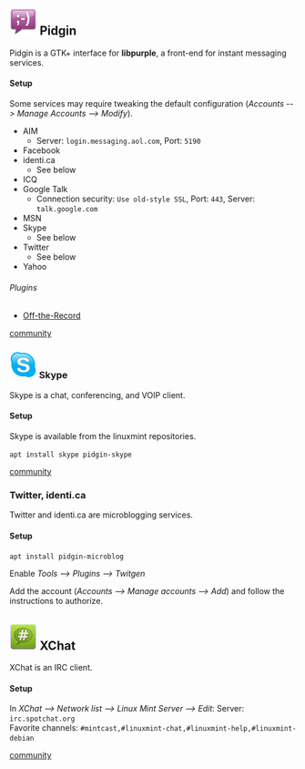 ## ![Pidgin][img-pidgin] Pidgin ##

Pidgin is a GTK+ interface for **libpurple**, a front-end for instant messaging services.  

#### Setup ####

Some services may require tweaking the default configuration (_Accounts --> Manage Accounts --> Modify_).

* AIM
    * Server: `login.messaging.aol.com`,  Port: `5190`
* Facebook
* identi.ca
    * See below
* ICQ
* Google Talk
    * Connection security: `Use old-style SSL`,  Port: `443`,  Server: `talk.google.com`
* MSN
* Skype
    * See below
* Twitter
    * See below
* Yahoo

###### Plugins ######

* [Off-the-Record][plugin-otr]

[community][community-pidgin]

### ![Skype][img-skype] Skype <a id="skype" /> ###

Skype is a chat, conferencing, and VOIP client.

#### Setup ####

Skype is available from the linuxmint repositories.

`apt install skype pidgin-skype`

[community][community-skype]

### Twitter, identi.ca ###

Twitter and identi.ca are microblogging services.

#### Setup ####

`apt install pidgin-microblog`

Enable _Tools --> Plugins --> Twitgen_

Add the account (_Accounts --> Manage accounts --> Add_) and follow the instructions to authorize.

## ![XChat][img-xchat] XChat ##

XChat is an IRC client.

#### Setup ####

In _XChat --> Network list --> Linux Mint Server --> Edit_:
Server: `irc.spotchat.org`  
Favorite channels: `#mintcast,#linuxmint-chat,#linuxmint-help,#linuxmint-debian`

[community][community-xchat]

[community-xchat]: http://community.linuxmint.com/software/view/xchat
[community-pidgin]: http://community.linuxmint.com/software/view/pidgin
[community-skype]: http://community.linuxmint.com/software/view/skype

[plugin-otr]: http://www.cypherpunks.ca/otr/debian-install/otr-setup.html

[img-pidgin]: image/pidgin.png "Pidgin"
[img-skype]: image/skype.png "Skype"
[img-xchat]: image/xchat.png "XChat"
